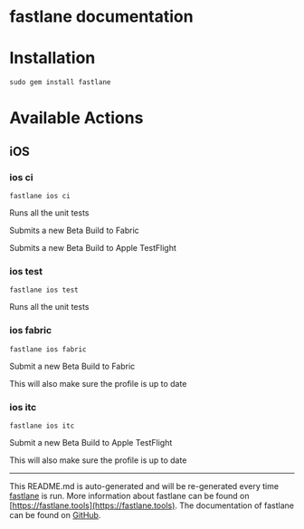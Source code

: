 fastlane documentation
================
# Installation
```
sudo gem install fastlane
```
# Available Actions
## iOS
### ios ci
```
fastlane ios ci
```
Runs all the unit tests

Submits a new Beta Build to Fabric

Submits a new Beta Build to Apple TestFlight
### ios test
```
fastlane ios test
```
Runs all the unit tests
### ios fabric
```
fastlane ios fabric
```
Submit a new Beta Build to Fabric

This will also make sure the profile is up to date
### ios itc
```
fastlane ios itc
```
Submit a new Beta Build to Apple TestFlight

This will also make sure the profile is up to date

----

This README.md is auto-generated and will be re-generated every time [fastlane](https://fastlane.tools) is run.
More information about fastlane can be found on [https://fastlane.tools](https://fastlane.tools).
The documentation of fastlane can be found on [GitHub](https://github.com/fastlane/fastlane/tree/master/fastlane).